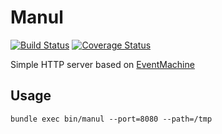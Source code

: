 # Manul
[![Build Status](https://travis-ci.org/kosmatov/manul.png)](https://travis-ci.org/kosmatov/manul)
[![Coverage Status](https://coveralls.io/repos/kosmatov/manul/badge.png?branch=master)](https://coveralls.io/r/kosmatov/manul)

Simple HTTP server based on [EventMachine](https://github.com/eventmachine/eventmachine)

## Usage

```shell
bundle exec bin/manul --port=8080 --path=/tmp
```
